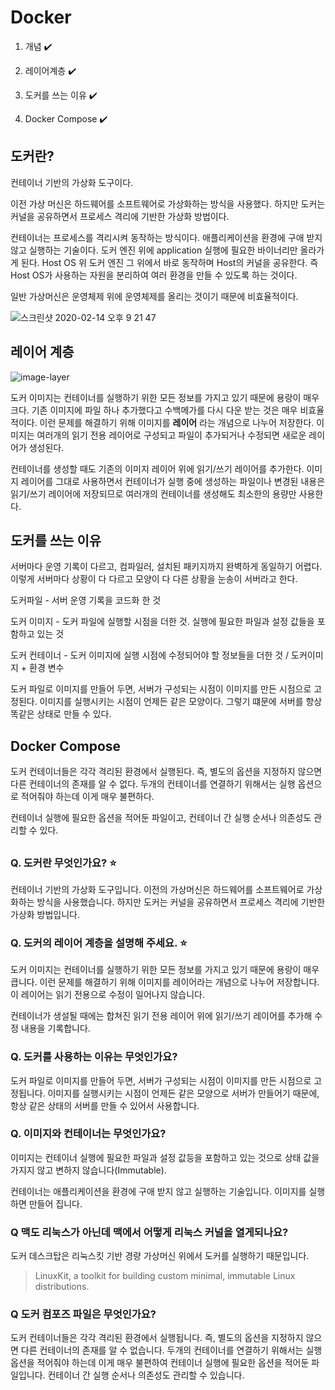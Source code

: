 # Docker

1. 개념  ✔️

2. 레이어계층  ✔️

3. 도커를 쓰는 이유  ✔️

4. Docker Compose  ✔️

   

## 도커란?

컨테이너 기반의 가상화 도구이다.

이전 가상 머신은 하드웨어를 소프트웨어로 가상화하는 방식을 사용했다. 하지만 도커는 커널을 공유하면서 프로세스 격리에 기반한 가상화 방법이다. 

컨테이너는 프로세스를 격리시켜 동작하는 방식이다. 애플리케이션을 환경에 구애 받지 않고 실행하는 기술이다. 도커 엔진 위에 application 실행에 필요한 바이너리만 올라가게 된다. Host OS 위 도커 엔진 그 위에서 바로 동작하며 Host의 커널을 공유한다. 즉 Host OS가 사용하는 자원을 분리하여 여러 환경을 만들 수 있도록 하는 것이다.

일반 가상머신은 운영체제 위에 운영체제를 올리는 것이기 때문에 비효율적이다. 

![스크린샷 2020-02-14 오후 9 21 47](https://user-images.githubusercontent.com/26567962/74531481-15450e00-4f70-11ea-85d5-ee2ce5aef1c7.png)



## 레이어 계층

![image-layer](https://user-images.githubusercontent.com/26567962/74536317-3101e180-4f7b-11ea-8217-1f30185fe047.png)

도커 이미지는 컨테이너를 실행하기 위한 모든 정보를 가지고 있기 때문에 용랑이 매우 크다. 기존 이미지에 파일 하나 추가했다고 수백메가를 다시 다운 받는 것은 매우 비효율 적이다. 이런 문제를 해결하기 위해 이미지를 **레이어** 라는 개념으로 나누어 저장한다. 이미지는 여러개의 읽기 전용 레이어로 구성되고 파일이 추가되거나 수정되면 새로운 레이어가 생성된다.

컨테이너를 생성할 때도 기존의 이미지 레이어 위에 읽기/쓰기 레이어를 추가한다. 이미지 레이어를 그대로 사용하면서 컨테이너가 실행 중에 생성하는 파일이나 변경된 내용은 읽기/쓰기 레이어에 저장되므로 여러개의 컨테이너를 생성해도 최소한의 용량만 사용한다. 



## 도커를 쓰는 이유

서버마다 운영 기록이 다르고, 컴파일러, 설치된 패키지까지 완벽하게 동일하기 어렵다. 이렇게 서버마다 상황이 다 다르고 모양이 다 다른 상황을 눈송이 서버라고 한다.

도커파일 - 서버 운영 기록을 코드화 한 것

도커 이미지 - 도커 파일에 실행할 시점을 더한 것. 실행에 필요한 파일과 설정 값들을 포함하고 있는 것

도커 컨테이너 - 도커 이미지에 실행 시점에 수정되어야 할 정보들을 더한 것 / 도커이미지 + 환경 변수

도커 파일로 이미지를 만들어 두면, 서버가 구성되는 시점이 이미지를 만든 시점으로 고정된다. 이미지를 실행시키는 시점이 언제든 같은 모양이다. 그렇기 떄문에 서버를 항상 똑같은 상태로 만들 수 있다.



## Docker Compose

도커 컨테이너들은 각각 격리된 환경에서 실행된다. 즉, 별도의 옵션을 지정하지 않으면 다른 컨테이너의 존재를 알 수 없다. 두개의 컨테이너를 연결하기 위해서는 실행 옵션으로 적어줘야 하는데 이게 매우 불편하다.

컨테이너 실행에 필요한 옵션을 적어둔 파일이고, 컨테이너 간 실행 순서나 의존성도 관리할 수 있다.

## 



### Q. 도커란 무엇인가요? ⭐️

컨테이너 기반의 가상화 도구입니다. 이전의 가상머신은 하드웨어를 소프트웨어로 가상화하는 방식을 사용했습니다. 하지만 도커는 커널을 공유하면서 프로세스 격리에 기반한 가상화 방법입니다.



### Q. 도커의 레이어 계층을 설명해 주세요. ⭐️

도커 이미지는 컨테이너를 실행하기 위한 모든 정보를 가지고 있기 때문에 용랑이 매우 큽니다. 이런 문제를 해결하기 위해 이미지를 레이어라는 개념으로 나누어 저장합니다. 이 레이어는 읽기 전용으로 수정이 일어나지 않습니다.

컨테이너가 생설될 때에는 합쳐진 읽기 전용 레이어 위에 읽기/쓰기 레이어를 추가해 수정 내용을 기록합니다.



### Q. 도커를 사용하는 이유는 무엇인가요?

도커 파일로 이미지를 만들어 두면, 서버가 구성되는 시점이 이미지를 만든 시점으로 고정됩니다. 이미지를 실행시키는 시점이 언제든 같은 모양으로 서버가 만들어기 때문에, 항상 같은 상태의 서버를 만들 수 있어서 사용합니다.



### Q. 이미지와 컨테이너는 무엇인가요?

이미지는 컨테이너 실행에 필요한 파일과 설정 값등을 포함하고 있는 것으로 상태 값을 가지지 않고 변하지 않습니다(Immutable).

컨테이너는 애플리케이션을 환경에 구애 받지 않고 실행하는 기술입니다. 이미지를 실행하면 만들어 집니다.



### Q 맥도 리눅스가 아닌데 맥에서 어떻게 리눅스 커널을 열게되나요?

도커 데스크탑은 리눅스킷 기반 경량 가상머신 위에서 도커를 실행하기 때문입니다.

> LinuxKit, a toolkit for building custom minimal, immutable Linux distributions.



### Q 도커 컴포즈 파일은 무엇인가요?

도커 컨테이너들은 각각 격리된 환경에서 실행됩니다. 즉, 별도의 옵션을 지정하지 않으면 다른 컨테이너의 존재를 알 수 없습니다. 두개의 컨테이너를 연결하기 위해서는 실행 옵션을 적어줘야 하는데 이게 매우 불편하여 컨테이너 실행에 필요한 옵션을 적어둔 파일입니다. 컨테이너 간 실행 순서나 의존성도 관리할 수 있습니다.


